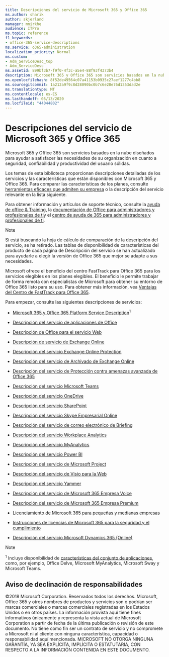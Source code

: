 ```yaml
---
title: Descripciones del servicio de Microsoft 365 y Office 365
ms.author: sharik
author: skjerland
manager: mnirkhe
audience: ITPro
ms.topic: reference
f1_keywords:
- office-365-service-descriptions
ms.service: o365-administration
localization_priority: Normal
ms.custom:
- Adm_ServiceDesc_top
- Adm_ServiceDesc
ms.assetid: 899bf3b7-f9f0-4f3c-a5e4-88f93f4373b4
description: Microsoft 365 y Office 365 son servicios basados en la nube diseñados para ayudar a satisfacer las necesidades de su organización en cuanto a seguridad, confiabilidad y productividad del usuario sólidas.
ms.openlocfilehash: 8f52de49564c07a41153b0935c27aef1277c4bb8
ms.sourcegitcommit: 1a212a9f9c8d28090bc0b7c6e20e76d1353dad2e
ms.translationtype: MT
ms.contentlocale: es-ES
ms.lasthandoff: 05/13/2020
ms.locfileid: "44044802"
---
```

# <a name="microsoft-365-and-office-365-service-descriptions"></a>Descripciones del servicio de Microsoft 365 y Office 365 

Microsoft 365 y Office 365 son servicios basados en la nube diseñados para ayudar a satisfacer las necesidades de su organización en cuanto a seguridad, confiabilidad y productividad del usuario sólidas. 
  
Los temas de esta biblioteca proporcionan descripciones detalladas de los servicios y las características que están disponibles con Microsoft 365 y Office 365. Para comparar las características de los planes, consulte [herramientas eficaces que admiten su empresa](https://go.microsoft.com/fwlink/?LinkID=799177&amp;clcid=0x409) o la descripción del servicio relevante en la lista siguiente. 
  
Para obtener información y artículos de soporte técnico, consulte la [ayuda de office & Training](https://support.office.com/), la [documentación de Office para administradores y profesionales de ti](https://docs.microsoft.com/office/)y el [centro de ayuda de 365 para administradores y profesionales de ti](https://docs.microsoft.com/microsoft-365/?view=o365-worldwide).
  
> [!NOTE]
> Si está buscando la hoja de cálculo de comparación de la descripción del servicio, se ha retirado. Las tablas de disponibilidad de características del producto de cada página de Descripción del servicio se han actualizado para ayudarle a elegir la versión de Office 365 que mejor se adapte a sus necesidades. 
  
Microsoft ofrece el beneficio del centro FastTrack para Office 365 para los servicios elegibles en los planes elegibles. El beneficio le permite trabajar de forma remota con especialistas de Microsoft para obtener su entorno de Office 365 listo para su uso. Para obtener más información, vea [Ventajas del Centro de FastTrack para Office 365](https://docs.microsoft.com/fasttrack/O365-fasttrack-benefit-for-office-365).
  
Para empezar, consulte las siguientes descripciones de servicios:
  
- [Microsoft 365 y Office 365 Platform Service Description](office-365-platform-service-description/office-365-platform-service-description.md)<sup>1</sup>

- [Descripción del servicio de aplicaciones de Office](office-applications-service-description/office-applications-service-description.md)

- [Descripción de Office para el servicio Web](office-online-service-description/office-online-service-description.md)

- [Descripción de servicio de Exchange Online](exchange-online-service-description/exchange-online-service-description.md)

- [Descripción del servicio Exchange Online Protection](exchange-online-protection-service-description/exchange-online-protection-service-description.md)

- [Descripción del servicio de Archivado de Exchange Online](exchange-online-archiving-service-description/exchange-online-archiving-service-description.md)

- [Descripción del servicio de Protección contra amenazas avanzada de Office 365](office-365-advanced-threat-protection-service-description.md)

- [Descripción del servicio Microsoft Teams](teams-service-description.md)

- [Descripción del servicio OneDrive](onedrive-for-business-service-description.md)

- [Descripción del servicio SharePoint](sharepoint-online-service-description/sharepoint-online-service-description.md)

- [Descripción del servicio Skype Empresarial Online](skype-for-business-online-service-description/skype-for-business-online-service-description.md)

- [Descripción del servicio de correo electrónico de Briefing](briefing-service-description.md)

- [Descripción del servicio Workplace Analytics](workplace-analytics-service-description.md)

- [Descripción del servicio MyAnalytics](mya-service-description.md)

- [Descripción del servicio Power BI](power-bi-service-description.md)

- [Descripción del servicio de Microsoft Project](project-online-service-description/project-online-service-description.md)

- [Descripción del servicio de Visio para la Web](visio-online-service-description/visio-online-service-description.md)

- [Descripción del servicio Yammer](yammer-service-description/yammer-service-description.md)

- [Descripción del servicio de Microsoft 365 Empresa Voice](microsoft-365-business-voice-service-description.md)

- [Descripción del servicio de Microsoft 365 Empresa Premium](microsoft-365-service-descriptions/microsoft-365-business-service-description.md)

- [Licenciamiento de Microsoft 365 para pequeñas y medianas empresas](microsoft-365-service-descriptions/licensing-microsoft-365-in-smb.md)

- [Instrucciones de licencias de Microsoft 365 para la seguridad y el cumplimiento](microsoft-365-service-descriptions/microsoft-365-tenantlevel-services-licensing-guidance/microsoft-365-security-compliance-licensing-guidance.md)

- [Descripción del servicio Microsoft Dynamics 365 (Online)](microsoft-dynamics-365-online-service-description.md)

> [!NOTE]
> <sup>1</sup> Incluye disponibilidad de [características del conjunto de aplicaciones](https://docs.microsoft.com/office365/servicedescriptions/office-365-platform-service-description/office-365-suite-features), como, por ejemplo, Office Delve, Microsoft MyAnalytics, Microsoft Sway y Microsoft Teams.
  
## <a name="disclaimer"></a>Aviso de declinación de responsabilidades

&copy;2018 Microsoft Corporation. Reservados todos los derechos. Microsoft, Office 365 y otros nombres de productos y servicios son o podrían ser marcas comerciales o marcas comerciales registradas en los Estados Unidos o en otros países. La información provista aquí tiene fines informativos únicamente y representa la vista actual de Microsoft Corporation a partir de fecha de la última publicación o revisión de este documento. No tiene como fin ser un contrato de servicio y no compromete a Microsoft ni al cliente con ninguna característica, capacidad o responsabilidad aquí mencionada. MICROSOFT NO OTORGA NINGUNA GARANTÍA, YA SEA EXPLÍCITA, IMPLÍCITA O ESTATUTARIA, CON RESPECTO A LA INFORMACIÓN CONTENIDA EN ESTE DOCUMENTO.
 